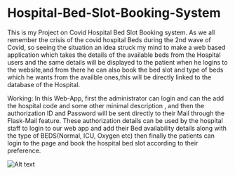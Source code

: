 # Hospital-Bed-Slot-Booking-System

This is my Project on Covid Hospital Bed Slot Booking system.
As we all remember the crisis of the covid hospital Beds during the 2nd wave of Covid, so seeing the situation an idea struck my mind to make a web based application 
which takes the details of the available beds from the Hospital users and the same details will be displayed to the patient when he logins to the website,and from there he can also book the bed slot and type of beds which he wants from the availble ones,this will be directly linked to the database of the Hospital.

Working:
In this Web-App, first the administrator can login and can the add the hospital code and some other minimal description , and then the authorization ID and Password will be sent directly to their Mail through the Flask-Mail feature.
These authorization details can be used by the hospital staff to login to our web app and add their Bed availability details along with the type of BEDS(Normal, ICU, Oxygen etc) then finally the patients can login to the page and book the hospital bed slot according to their preference.

![Alt text](https://ibb.co/2FyksM8)
